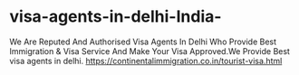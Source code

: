 # visa-agents-in-delhi-India-
We Are Reputed And Authorised Visa Agents In Delhi Who Provide Best Immigration &amp; Visa Service And Make Your Visa Approved.We Provide Best visa agents in delhi.
https://continentalimmigration.co.in/tourist-visa.html
